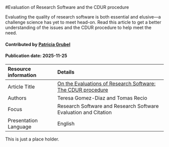 #Evaluation of Research Software and the CDUR procedure

<!--deck text start-->
Evaluating the quality of research software is both essential and elusive—a challenge science has yet to meet head-on. Read this article to get a better understanding of the issues and the CDUR procedure to help meet the need.
<!--deck text end-->
#### Contributed by [Patricia Grubel](https://github.com/pagrubel "Patricia Grubel")
#### Publication date: 2025-11-25

Resource information | Details
:--- | :---
Article Title | [On the Evaluations of Research Software: The CDUR procedure](https://f1000research.com/articles/8-1353)
Authors | Teresa Gomez-Diaz and Tomas Recio
Focus | Research Software and Research Software Evaluation and Citation
Presentation Language | English

This is just a place holder.
<!---
Publish: yes
Pinned: no
Topics: software process improvement, software engineering, software sustainability
--->
